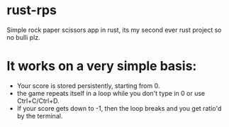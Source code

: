 # rust-rps
Simple rock paper scissors app in rust, its my second ever rust project so no bulli plz.

# It works on a very simple basis:
- Your score is stored persistently, starting from 0.
- the game repeats itself in a loop while you don't type in 0 or use Ctrl+C/Ctrl+D.
- If your score gets down to -1, then the loop breaks and you get ratio'd by the terminal.
